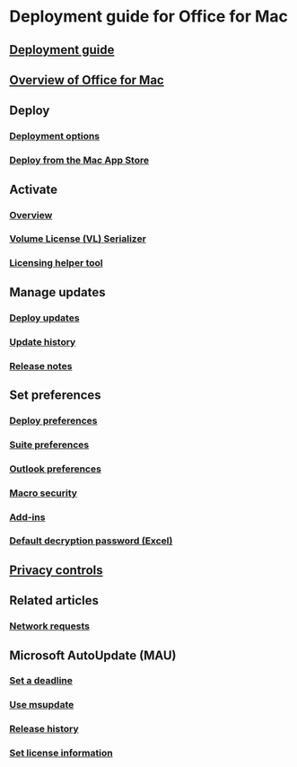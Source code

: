 # Deployment guide for Office for Mac

## [Deployment guide](deployment-guide-for-office-for-mac.md)
## [Overview of Office for Mac](overview.md)

## Deploy
### [Deployment options](deployment-options-for-office-for-mac.md)
### [Deploy from the Mac App Store](deploy-mac-app-store.md)

## Activate
### [Overview](overview-of-activation-for-office-for-mac.md)
### [Volume License (VL) Serializer](volume-license-serializer.md)
### [Licensing helper tool](licensing-helper-tool.md)

## Manage updates
### [Deploy updates](deploy-updates-for-office-for-mac.md)
### [Update history](/officeupdates/update-history-office-for-mac)
### [Release notes](/officeupdates/release-notes-office-for-mac)

## Set preferences
### [Deploy preferences](deploy-preferences-for-office-for-mac.md)
### [Suite preferences](preferences-office.md)
### [Outlook preferences](preferences-outlook.md)
### [Macro security](set-preference-macro-security-office-for-mac.md)
### [Add-ins](preferences-add-ins.md)
### [Default decryption password (Excel)](set-preference-default-password-excel.md)

## [Privacy controls](../privacy/mac-privacy-preferences.md)

## Related articles
### [Network requests](/microsoft-365/enterprise/network-requests-in-office-2016-for-mac)

## Microsoft AutoUpdate (MAU)
### [Set a deadline](mau-deadline.md)
### [Use msupdate](update-office-for-mac-using-msupdate.md)
### [Release history](/officeupdates/release-history-microsoft-autoupdate)
### [Set license information](mau-set-license-info.md)
